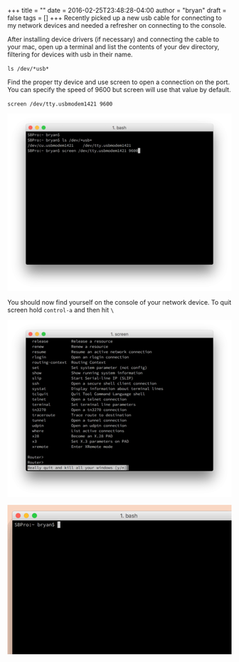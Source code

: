 +++
title = ""
date = 2016-02-25T23:48:28-04:00
author = "bryan"
draft = false
tags = []
+++
Recently picked up a new usb cable for connecting to my network devices and needed a refresher on connecting to the console.

After installing device drivers (if necessary) and connecting the cable to your mac, open up a terminal and list the contents of your dev directory, filtering for devices with usb in their name.

`ls /dev/*usb*`

Find the proper tty device and use screen to open a connection on the port. You can specify the speed of 9600 but screen will use that value by default.

`screen /dev/tty.usbmodem1421 9600`

![usbtty01](5bbcf2dbde4045cc647d6a87bd7da029_MD5.png)

You should now find yourself on the console of your network device. To quit screen hold `control-a` and then hit `\`

![usbtty02](a94a4b14eae27b07fd1e51502013af13_MD5.png)

![usbtty](16280c35a9e6a5c7b4a6a1d197dbecbe_MD5.gif)
